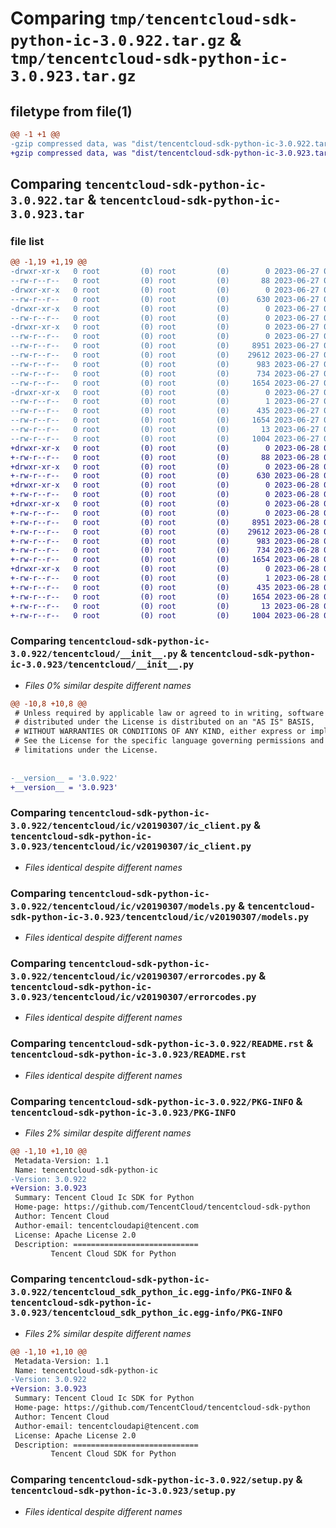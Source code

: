 # Comparing `tmp/tencentcloud-sdk-python-ic-3.0.922.tar.gz` & `tmp/tencentcloud-sdk-python-ic-3.0.923.tar.gz`

## filetype from file(1)

```diff
@@ -1 +1 @@
-gzip compressed data, was "dist/tencentcloud-sdk-python-ic-3.0.922.tar", last modified: Tue Jun 27 00:26:14 2023, max compression
+gzip compressed data, was "dist/tencentcloud-sdk-python-ic-3.0.923.tar", last modified: Wed Jun 28 00:28:25 2023, max compression
```

## Comparing `tencentcloud-sdk-python-ic-3.0.922.tar` & `tencentcloud-sdk-python-ic-3.0.923.tar`

### file list

```diff
@@ -1,19 +1,19 @@
-drwxr-xr-x   0 root         (0) root         (0)        0 2023-06-27 00:26:14.000000 tencentcloud-sdk-python-ic-3.0.922/
--rw-r--r--   0 root         (0) root         (0)       88 2023-06-27 00:26:14.000000 tencentcloud-sdk-python-ic-3.0.922/setup.cfg
-drwxr-xr-x   0 root         (0) root         (0)        0 2023-06-27 00:26:14.000000 tencentcloud-sdk-python-ic-3.0.922/tencentcloud/
--rw-r--r--   0 root         (0) root         (0)      630 2023-06-27 00:26:14.000000 tencentcloud-sdk-python-ic-3.0.922/tencentcloud/__init__.py
-drwxr-xr-x   0 root         (0) root         (0)        0 2023-06-27 00:26:14.000000 tencentcloud-sdk-python-ic-3.0.922/tencentcloud/ic/
--rw-r--r--   0 root         (0) root         (0)        0 2023-06-27 00:26:14.000000 tencentcloud-sdk-python-ic-3.0.922/tencentcloud/ic/__init__.py
-drwxr-xr-x   0 root         (0) root         (0)        0 2023-06-27 00:26:14.000000 tencentcloud-sdk-python-ic-3.0.922/tencentcloud/ic/v20190307/
--rw-r--r--   0 root         (0) root         (0)        0 2023-06-27 00:26:14.000000 tencentcloud-sdk-python-ic-3.0.922/tencentcloud/ic/v20190307/__init__.py
--rw-r--r--   0 root         (0) root         (0)     8951 2023-06-27 00:26:14.000000 tencentcloud-sdk-python-ic-3.0.922/tencentcloud/ic/v20190307/ic_client.py
--rw-r--r--   0 root         (0) root         (0)    29612 2023-06-27 00:26:14.000000 tencentcloud-sdk-python-ic-3.0.922/tencentcloud/ic/v20190307/models.py
--rw-r--r--   0 root         (0) root         (0)      983 2023-06-27 00:26:14.000000 tencentcloud-sdk-python-ic-3.0.922/tencentcloud/ic/v20190307/errorcodes.py
--rw-r--r--   0 root         (0) root         (0)      734 2023-06-27 00:26:14.000000 tencentcloud-sdk-python-ic-3.0.922/README.rst
--rw-r--r--   0 root         (0) root         (0)     1654 2023-06-27 00:26:14.000000 tencentcloud-sdk-python-ic-3.0.922/PKG-INFO
-drwxr-xr-x   0 root         (0) root         (0)        0 2023-06-27 00:26:14.000000 tencentcloud-sdk-python-ic-3.0.922/tencentcloud_sdk_python_ic.egg-info/
--rw-r--r--   0 root         (0) root         (0)        1 2023-06-27 00:26:14.000000 tencentcloud-sdk-python-ic-3.0.922/tencentcloud_sdk_python_ic.egg-info/dependency_links.txt
--rw-r--r--   0 root         (0) root         (0)      435 2023-06-27 00:26:14.000000 tencentcloud-sdk-python-ic-3.0.922/tencentcloud_sdk_python_ic.egg-info/SOURCES.txt
--rw-r--r--   0 root         (0) root         (0)     1654 2023-06-27 00:26:14.000000 tencentcloud-sdk-python-ic-3.0.922/tencentcloud_sdk_python_ic.egg-info/PKG-INFO
--rw-r--r--   0 root         (0) root         (0)       13 2023-06-27 00:26:14.000000 tencentcloud-sdk-python-ic-3.0.922/tencentcloud_sdk_python_ic.egg-info/top_level.txt
--rw-r--r--   0 root         (0) root         (0)     1004 2023-06-27 00:26:14.000000 tencentcloud-sdk-python-ic-3.0.922/setup.py
+drwxr-xr-x   0 root         (0) root         (0)        0 2023-06-28 00:28:25.000000 tencentcloud-sdk-python-ic-3.0.923/
+-rw-r--r--   0 root         (0) root         (0)       88 2023-06-28 00:28:25.000000 tencentcloud-sdk-python-ic-3.0.923/setup.cfg
+drwxr-xr-x   0 root         (0) root         (0)        0 2023-06-28 00:28:25.000000 tencentcloud-sdk-python-ic-3.0.923/tencentcloud/
+-rw-r--r--   0 root         (0) root         (0)      630 2023-06-28 00:28:25.000000 tencentcloud-sdk-python-ic-3.0.923/tencentcloud/__init__.py
+drwxr-xr-x   0 root         (0) root         (0)        0 2023-06-28 00:28:25.000000 tencentcloud-sdk-python-ic-3.0.923/tencentcloud/ic/
+-rw-r--r--   0 root         (0) root         (0)        0 2023-06-28 00:28:25.000000 tencentcloud-sdk-python-ic-3.0.923/tencentcloud/ic/__init__.py
+drwxr-xr-x   0 root         (0) root         (0)        0 2023-06-28 00:28:25.000000 tencentcloud-sdk-python-ic-3.0.923/tencentcloud/ic/v20190307/
+-rw-r--r--   0 root         (0) root         (0)        0 2023-06-28 00:28:25.000000 tencentcloud-sdk-python-ic-3.0.923/tencentcloud/ic/v20190307/__init__.py
+-rw-r--r--   0 root         (0) root         (0)     8951 2023-06-28 00:28:25.000000 tencentcloud-sdk-python-ic-3.0.923/tencentcloud/ic/v20190307/ic_client.py
+-rw-r--r--   0 root         (0) root         (0)    29612 2023-06-28 00:28:25.000000 tencentcloud-sdk-python-ic-3.0.923/tencentcloud/ic/v20190307/models.py
+-rw-r--r--   0 root         (0) root         (0)      983 2023-06-28 00:28:25.000000 tencentcloud-sdk-python-ic-3.0.923/tencentcloud/ic/v20190307/errorcodes.py
+-rw-r--r--   0 root         (0) root         (0)      734 2023-06-28 00:28:25.000000 tencentcloud-sdk-python-ic-3.0.923/README.rst
+-rw-r--r--   0 root         (0) root         (0)     1654 2023-06-28 00:28:25.000000 tencentcloud-sdk-python-ic-3.0.923/PKG-INFO
+drwxr-xr-x   0 root         (0) root         (0)        0 2023-06-28 00:28:25.000000 tencentcloud-sdk-python-ic-3.0.923/tencentcloud_sdk_python_ic.egg-info/
+-rw-r--r--   0 root         (0) root         (0)        1 2023-06-28 00:28:25.000000 tencentcloud-sdk-python-ic-3.0.923/tencentcloud_sdk_python_ic.egg-info/dependency_links.txt
+-rw-r--r--   0 root         (0) root         (0)      435 2023-06-28 00:28:25.000000 tencentcloud-sdk-python-ic-3.0.923/tencentcloud_sdk_python_ic.egg-info/SOURCES.txt
+-rw-r--r--   0 root         (0) root         (0)     1654 2023-06-28 00:28:25.000000 tencentcloud-sdk-python-ic-3.0.923/tencentcloud_sdk_python_ic.egg-info/PKG-INFO
+-rw-r--r--   0 root         (0) root         (0)       13 2023-06-28 00:28:25.000000 tencentcloud-sdk-python-ic-3.0.923/tencentcloud_sdk_python_ic.egg-info/top_level.txt
+-rw-r--r--   0 root         (0) root         (0)     1004 2023-06-28 00:28:25.000000 tencentcloud-sdk-python-ic-3.0.923/setup.py
```

### Comparing `tencentcloud-sdk-python-ic-3.0.922/tencentcloud/__init__.py` & `tencentcloud-sdk-python-ic-3.0.923/tencentcloud/__init__.py`

 * *Files 0% similar despite different names*

```diff
@@ -10,8 +10,8 @@
 # Unless required by applicable law or agreed to in writing, software
 # distributed under the License is distributed on an "AS IS" BASIS,
 # WITHOUT WARRANTIES OR CONDITIONS OF ANY KIND, either express or implied.
 # See the License for the specific language governing permissions and
 # limitations under the License.
 
 
-__version__ = '3.0.922'
+__version__ = '3.0.923'
```

### Comparing `tencentcloud-sdk-python-ic-3.0.922/tencentcloud/ic/v20190307/ic_client.py` & `tencentcloud-sdk-python-ic-3.0.923/tencentcloud/ic/v20190307/ic_client.py`

 * *Files identical despite different names*

### Comparing `tencentcloud-sdk-python-ic-3.0.922/tencentcloud/ic/v20190307/models.py` & `tencentcloud-sdk-python-ic-3.0.923/tencentcloud/ic/v20190307/models.py`

 * *Files identical despite different names*

### Comparing `tencentcloud-sdk-python-ic-3.0.922/tencentcloud/ic/v20190307/errorcodes.py` & `tencentcloud-sdk-python-ic-3.0.923/tencentcloud/ic/v20190307/errorcodes.py`

 * *Files identical despite different names*

### Comparing `tencentcloud-sdk-python-ic-3.0.922/README.rst` & `tencentcloud-sdk-python-ic-3.0.923/README.rst`

 * *Files identical despite different names*

### Comparing `tencentcloud-sdk-python-ic-3.0.922/PKG-INFO` & `tencentcloud-sdk-python-ic-3.0.923/PKG-INFO`

 * *Files 2% similar despite different names*

```diff
@@ -1,10 +1,10 @@
 Metadata-Version: 1.1
 Name: tencentcloud-sdk-python-ic
-Version: 3.0.922
+Version: 3.0.923
 Summary: Tencent Cloud Ic SDK for Python
 Home-page: https://github.com/TencentCloud/tencentcloud-sdk-python
 Author: Tencent Cloud
 Author-email: tencentcloudapi@tencent.com
 License: Apache License 2.0
 Description: ============================
         Tencent Cloud SDK for Python
```

### Comparing `tencentcloud-sdk-python-ic-3.0.922/tencentcloud_sdk_python_ic.egg-info/PKG-INFO` & `tencentcloud-sdk-python-ic-3.0.923/tencentcloud_sdk_python_ic.egg-info/PKG-INFO`

 * *Files 2% similar despite different names*

```diff
@@ -1,10 +1,10 @@
 Metadata-Version: 1.1
 Name: tencentcloud-sdk-python-ic
-Version: 3.0.922
+Version: 3.0.923
 Summary: Tencent Cloud Ic SDK for Python
 Home-page: https://github.com/TencentCloud/tencentcloud-sdk-python
 Author: Tencent Cloud
 Author-email: tencentcloudapi@tencent.com
 License: Apache License 2.0
 Description: ============================
         Tencent Cloud SDK for Python
```

### Comparing `tencentcloud-sdk-python-ic-3.0.922/setup.py` & `tencentcloud-sdk-python-ic-3.0.923/setup.py`

 * *Files identical despite different names*

